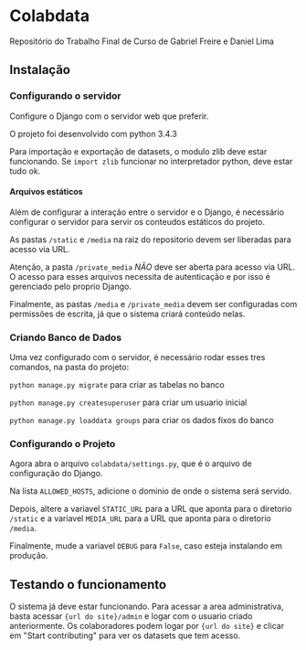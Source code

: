 # Colabdata

Repositório do Trabalho Final de Curso de Gabriel Freire e Daniel Lima

## Instalação

### Configurando o servidor

Configure o Django com o servidor web que preferir.

O projeto foi desenvolvido com python 3.4.3

Para importação e exportação de datasets, o modulo zlib deve estar funcionando.
Se `import zlib` funcionar no interpretador python, deve estar tudo ok.

#### Arquivos estáticos

Além de configurar a interação entre o servidor e o Django, é necessário configurar o servidor para servir os conteudos estáticos do projeto.

As pastas `/static` e `/media` na raiz do repositorio devem ser liberadas para acesso via URL.

Atenção, a pasta `/private_media` *NÃO* deve ser aberta para acesso via URL. O acesso para esses arquivos necessita de autenticação e por isso é gerenciado pelo proprio Django.

Finalmente, as pastas `/media` e `/private_media` devem ser configuradas com permissões de escrita, já que o sistema criará conteúdo nelas.

### Criando Banco de Dados

Uma vez configurado com o servidor, é necessário rodar esses tres comandos, na pasta do projeto:

`python manage.py migrate` para criar as tabelas no banco

`python manage.py createsuperuser` para criar um usuario inicial

`python manage.py loaddata groups` para criar os dados fixos do banco

### Configurando o Projeto

Agora abra o arquivo `colabdata/settings.py`, que é o arquivo de configuração do Django.

Na lista `ALLOWED_HOSTS`, adicione o dominio de onde o sistema será servido.

Depois, altere a variavel `STATIC_URL` para a URL que aponta para o diretorio `/static` e a variavel `MEDIA_URL` para a URL que aponta para o diretorio `/media`.

Finalmente, mude a variavel `DEBUG` para `False`, caso esteja instalando em produção.

## Testando o funcionamento

O sistema já deve estar funcionando. 
Para acessar a area administrativa, basta acessar `{url do site}/admin` e logar com o usuario criado anteriormente.
Os colaboradores podem logar por `{url do site}` e clicar em "Start contributing" para ver os datasets que tem acesso.